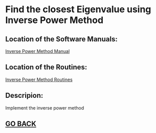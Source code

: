 # Find the closest Eigenvalue using Inverse Power Method

## Location of the Software Manuals:
  
  [Inverse Power Method Manual](https://github.com/Alekoll/Math4610/blob/master/SolutionManual/InversePower.md)
  
## Location of the Routines:
  
  [Inverse Power Method Routines](https://github.com/Alekoll/Math4610/blob/master/routines/PowerMethods.py)

## Descripion:

  Implement the inverse power method
  
## [GO BACK](https://github.com/Alekoll/Math4610/tree/master/Homework/Task_Set_6)
